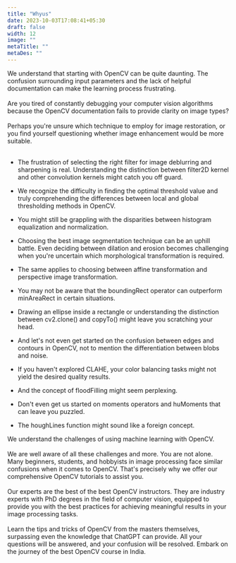 ```yaml
---
title: "Whyus"
date: 2023-10-03T17:08:41+05:30
draft: false
width: 12
image: ""
metaTitle: ""
metaDes: ""
---
```


We understand that starting with OpenCV can be quite daunting. The
confusion surrounding input parameters and the lack of helpful
documentation can make the learning process frustrating. <br /><br />
Are you tired of constantly debugging your computer vision algorithms
because the OpenCV documentation fails to provide clarity on image
types?<br /><br />
Perhaps you're unsure which technique to employ for image restoration,
or you find yourself questioning whether image enhancement would be more
suitable.<br /><br />
    
      
- The frustration of selecting the right filter for image deblurring
  and sharpening is real. Understanding the distinction between
  filter2D kernel and other convolution kernels might catch you off
  guard.
      
- We recognize the difficulty in finding the optimal threshold value
  and truly comprehending the differences between local and global
  thresholding methods in OpenCV.
     
- You might still be grappling with the disparities between histogram
  equalization and normalization.
     
- Choosing the best image segmentation technique can be an uphill
  battle. Even deciding between dilation and erosion becomes
  challenging when you're uncertain which morphological transformation
  is required.
      
- The same applies to choosing between affine transformation and
  perspective image transformation.
     
- You may not be aware that the boundingRect operator can outperform
  minAreaRect in certain situations.
      
- Drawing an ellipse inside a rectangle or understanding the
  distinction between cv2.clone() and copyTo() might leave you
  scratching your head.
      
- And let's not even get started on the confusion between edges and
  contours in OpenCV, not to mention the differentiation between blobs
  and noise.
     
- If you haven't explored CLAHE, your color balancing tasks might not
  yield the desired quality results.

- And the concept of floodFilling might seem perplexing.
     
- Don't even get us started on moments operators and huMoments that
  can leave you puzzled.
     
- The houghLines function might sound like a foreign concept.
    
We understand the challenges of using machine learning with OpenCV.<br /><br />
We are well aware of all these challenges and more. You are not alone.
Many beginners, students, and hobbyists in image processing face similar
confusions when it comes to OpenCV. That's precisely why we offer our
comprehensive OpenCV tutorials to assist you.<br /><br />
Our experts are the best of the best OpenCV instructors. They are
industry experts with PhD degrees in the field of computer vision,
equipped to provide you with the best practices for achieving meaningful
results in your image processing tasks.<br /><br />
Learn the tips and tricks of OpenCV from the masters themselves,
surpassing even the knowledge that ChatGPT can provide. All your
questions will be answered, and your confusion will be resolved. Embark
on the journey of the best OpenCV course in India.
